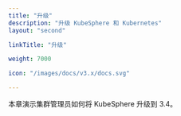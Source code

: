 ```yaml
---
title: "升级"
description: "升级 KubeSphere 和 Kubernetes"
layout: "second"

linkTitle: "升级"

weight: 7000

icon: "/images/docs/v3.x/docs.svg"

---
```


本章演示集群管理员如何将 KubeSphere 升级到 3.4。